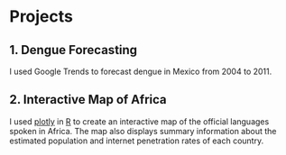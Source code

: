# Projects

## 1. Dengue Forecasting
I used Google Trends to forecast dengue in Mexico from 2004 to 2011.

## 2. Interactive Map of Africa 
I used [plotly](https://plot.ly/) in [R](https://www.r-project.org/) to create an interactive map of the official languages spoken in Africa. The map also displays summary information about the estimated population and internet penetration rates of each country. 
